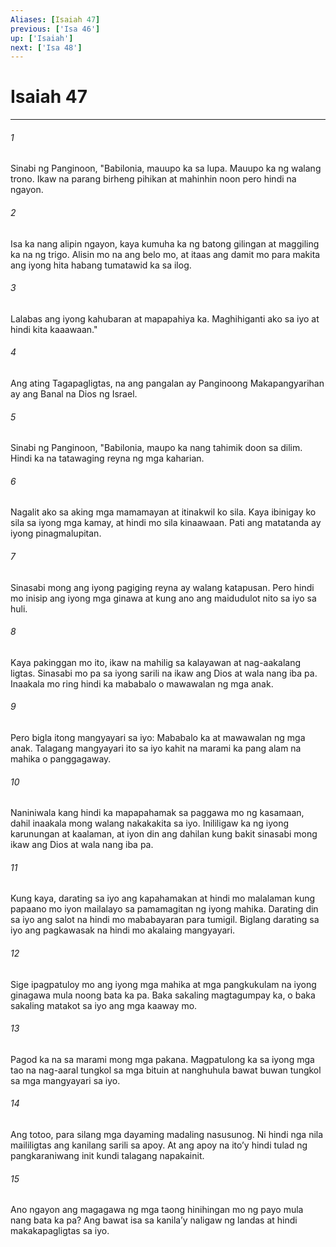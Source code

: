 ```yaml
---
Aliases: [Isaiah 47]
previous: ['Isa 46']
up: ['Isaiah']
next: ['Isa 48']
---
```

# Isaiah 47

***


###### 1 


Sinabi ng Panginoon, "Babilonia, mauupo ka sa lupa. Mauupo ka ng walang trono. Ikaw na parang birheng pihikan at mahinhin noon pero hindi na ngayon. 


###### 2 


Isa ka nang alipin ngayon, kaya kumuha ka ng batong gilingan at maggiling ka na ng trigo. Alisin mo na ang belo mo, at itaas ang damit mo para makita ang iyong hita habang tumatawid ka sa ilog. 


###### 3 


Lalabas ang iyong kahubaran at mapapahiya ka. Maghihiganti ako sa iyo at hindi kita kaaawaan." 


###### 4 


Ang ating Tagapagligtas, na ang pangalan ay Panginoong Makapangyarihan ay ang Banal na Dios ng Israel. 


###### 5 


Sinabi ng Panginoon, "Babilonia, maupo ka nang tahimik doon sa dilim. Hindi ka na tatawaging reyna ng mga kaharian. 


###### 6 


Nagalit ako sa aking mga mamamayan at itinakwil ko sila. Kaya ibinigay ko sila sa iyong mga kamay, at hindi mo sila kinaawaan. Pati ang matatanda ay iyong pinagmalupitan. 


###### 7 


Sinasabi mong ang iyong pagiging reyna ay walang katapusan. Pero hindi mo inisip ang iyong mga ginawa at kung ano ang maidudulot nito sa iyo sa huli. 


###### 8 


Kaya pakinggan mo ito, ikaw na mahilig sa kalayawan at nag-aakalang ligtas. Sinasabi mo pa sa iyong sarili na ikaw ang Dios at wala nang iba pa. Inaakala mo ring hindi ka mababalo o mawawalan ng mga anak. 


###### 9 


Pero bigla itong mangyayari sa iyo: Mababalo ka at mawawalan ng mga anak. Talagang mangyayari ito sa iyo kahit na marami ka pang alam na mahika o panggagaway. 


###### 10 


Naniniwala kang hindi ka mapapahamak sa paggawa mo ng kasamaan, dahil inaakala mong walang nakakakita sa iyo. Inililigaw ka ng iyong karunungan at kaalaman, at iyon din ang dahilan kung bakit sinasabi mong ikaw ang Dios at wala nang iba pa. 


###### 11 


Kung kaya, darating sa iyo ang kapahamakan at hindi mo malalaman kung papaano mo iyon mailalayo sa pamamagitan ng iyong mahika. Darating din sa iyo ang salot na hindi mo mababayaran para tumigil. Biglang darating sa iyo ang pagkawasak na hindi mo akalaing mangyayari. 


###### 12 


Sige ipagpatuloy mo ang iyong mga mahika at mga pangkukulam na iyong ginagawa mula noong bata ka pa. Baka sakaling magtagumpay ka, o baka sakaling matakot sa iyo ang mga kaaway mo. 


###### 13 


Pagod ka na sa marami mong mga pakana. Magpatulong ka sa iyong mga tao na nag-aaral tungkol sa mga bituin at nanghuhula bawat buwan tungkol sa mga mangyayari sa iyo. 


###### 14 


Ang totoo, para silang mga dayaming madaling nasusunog. Ni hindi nga nila maililigtas ang kanilang sarili sa apoy. At ang apoy na itoʼy hindi tulad ng pangkaraniwang init kundi talagang napakainit. 


###### 15 


Ano ngayon ang magagawa ng mga taong hinihingan mo ng payo mula nang bata ka pa? Ang bawat isa sa kanilaʼy naligaw ng landas at hindi makakapagligtas sa iyo.
